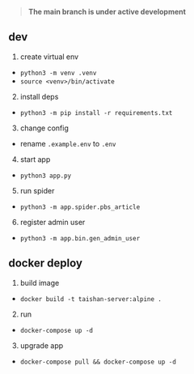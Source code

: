 > **The main branch is under active development**

## dev

1. create virtual env

-   `python3 -m venv .venv`
-   `source <venv>/bin/activate`

2. install deps

-   `python3 -m pip install -r requirements.txt`

3. change config

-   rename `.example.env` to `.env`

4. start app

-   `python3 app.py`

5. run spider

-   `python3 -m app.spider.pbs_article`

6. register admin user

-   `python3 -m app.bin.gen_admin_user`

## docker deploy

1. build image

-   `docker build -t taishan-server:alpine .`

2. run

-   `docker-compose up -d`

3. upgrade app

-   `docker-compose pull && docker-compose up -d`
